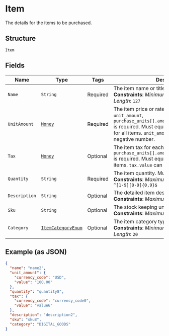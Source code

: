 
# Item

The details for the items to be purchased.

## Structure

`Item`

## Fields

| Name | Type | Tags | Description | Getter | Setter |
|  --- | --- | --- | --- | --- | --- |
| `Name` | `String` | Required | The item name or title.<br>**Constraints**: *Minimum Length*: `1`, *Maximum Length*: `127` | String getName() | setName(String name) |
| `UnitAmount` | [`Money`](../../doc/models/money.md) | Required | The item price or rate per unit. If you specify <code>unit_amount</code>, <code>purchase_units[].amount.breakdown.item_total</code> is required. Must equal <code>unit_amount * quantity</code> for all items. <code>unit_amount.value</code> can not be a negative number. | Money getUnitAmount() | setUnitAmount(Money unitAmount) |
| `Tax` | [`Money`](../../doc/models/money.md) | Optional | The item tax for each unit. If <code>tax</code> is specified, <code>purchase_units[].amount.breakdown.tax_total</code> is required. Must equal <code>tax * quantity</code> for all items. <code>tax.value</code> can not be a negative number. | Money getTax() | setTax(Money tax) |
| `Quantity` | `String` | Required | The item quantity. Must be a whole number.<br>**Constraints**: *Maximum Length*: `10`, *Pattern*: `^[1-9][0-9]{0,9}$` | String getQuantity() | setQuantity(String quantity) |
| `Description` | `String` | Optional | The detailed item description.<br>**Constraints**: *Maximum Length*: `127` | String getDescription() | setDescription(String description) |
| `Sku` | `String` | Optional | The stock keeping unit (SKU) for the item.<br>**Constraints**: *Maximum Length*: `127` | String getSku() | setSku(String sku) |
| `Category` | [`ItemCategoryEnum`](../../doc/models/item-category-enum.md) | Optional | The item category type.<br>**Constraints**: *Minimum Length*: `1`, *Maximum Length*: `20` | ItemCategoryEnum getCategory() | setCategory(ItemCategoryEnum category) |

## Example (as JSON)

```json
{
  "name": "name2",
  "unit_amount": {
    "currency_code": "USD",
    "value": "100.00"
  },
  "quantity": "quantity8",
  "tax": {
    "currency_code": "currency_code0",
    "value": "value6"
  },
  "description": "description2",
  "sku": "sku8",
  "category": "DIGITAL_GOODS"
}
```

